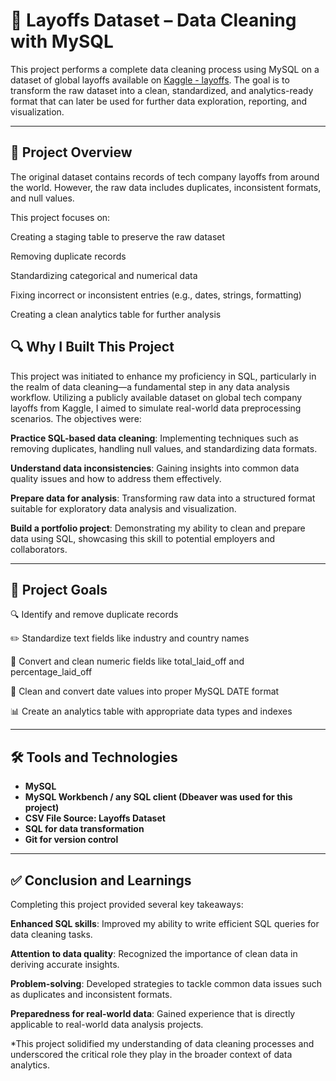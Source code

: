 # 🧹 Layoffs Dataset – Data Cleaning with MySQL

This project performs a complete data cleaning process using MySQL on a dataset of global layoffs available on [Kaggle - layoffs](https://www.kaggle.com/datasets/swaptr/layoffs-2022). The goal is to transform the raw dataset into a clean, standardized, and analytics-ready format that can later be used for further data exploration, reporting, and visualization.

---

## 📌 Project Overview

The original dataset contains records of tech company layoffs from around the world. However, the raw data includes duplicates, inconsistent formats, and null values.

This project focuses on:

Creating a staging table to preserve the raw dataset

Removing duplicate records

Standardizing categorical and numerical data

Fixing incorrect or inconsistent entries (e.g., dates, strings, formatting)

Creating a clean analytics table for further analysis

## 🔍 Why I Built This Project
This project was initiated to enhance my proficiency in SQL, particularly in the realm of data cleaning—a fundamental step in any data analysis workflow. Utilizing a publicly available dataset on global tech company layoffs from Kaggle, I aimed to simulate real-world data preprocessing scenarios. The objectives were:

**Practice SQL-based data cleaning**: Implementing techniques such as removing duplicates, handling null values, and standardizing data formats.

**Understand data inconsistencies**: Gaining insights into common data quality issues and how to address them effectively.

**Prepare data for analysis**: Transforming raw data into a structured format suitable for exploratory data analysis and visualization.

**Build a portfolio project**: Demonstrating my ability to clean and prepare data using SQL, showcasing this skill to potential employers and collaborators.

---

## 🎯 Project Goals

🔍 Identify and remove duplicate records

✏️ Standardize text fields like industry and country names

🔢 Convert and clean numeric fields like total_laid_off and percentage_laid_off

📆 Clean and convert date values into proper MySQL DATE format

📊 Create an analytics table with appropriate data types and indexes

---

## 🛠 Tools and Technologies

- **MySQL**
- **MySQL Workbench / any SQL client (Dbeaver was used for this project)**
- **CSV File Source: Layoffs Dataset**
- **SQL for data transformation**
- **Git for version control**
  
---

## ✅ Conclusion and Learnings
Completing this project provided several key takeaways:

**Enhanced SQL skills**: Improved my ability to write efficient SQL queries for data cleaning tasks.

**Attention to data quality**: Recognized the importance of clean data in deriving accurate insights.

**Problem-solving**: Developed strategies to tackle common data issues such as duplicates and inconsistent formats.

**Preparedness for real-world data**: Gained experience that is directly applicable to real-world data analysis projects.

*This project solidified my understanding of data cleaning processes and underscored the critical role they play in the broader context of data analytics.

